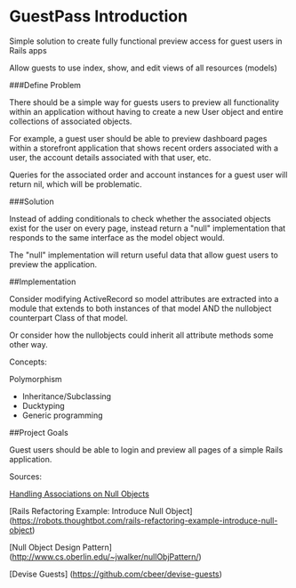 
# GuestPass Introduction

Simple solution to create fully functional preview access for guest users in Rails apps

Allow guests to use index, show, and edit views of all resources (models)

###Define Problem

There should be a simple way for guests users to preview all functionality within an application without having to create a new User object and entire collections of associated objects.

For example, a guest user should be able to preview dashboard pages within a storefront application that shows recent orders associated with a user, the account details associated with that user, etc.

Queries for the associated order and account instances for a guest user will return nil, which will be problematic.

###Solution

Instead of adding conditionals to check whether the associated objects exist for the user on every page, instead return a "null" implementation that responds to the same interface as the model object would.

The "null" implementation will return useful data that allow guest users to preview the application.


##Implementation


Consider modifying ActiveRecord so model attributes are extracted into a module that extends to both instances of that model AND the nullobject counterpart Class of that model.

Or consider how the nullobjects could inherit all attribute methods some other way.

Concepts: 

Polymorphism
- Inheritance/Subclassing
- Ducktyping
- Generic programming


##Project Goals

Guest users should be able to login and preview all pages of a simple Rails application.


Sources:

[Handling Associations on Null Objects](https://robots.thoughtbot.com/handling-associations-on-null-objects)

[Rails Refactoring Example: Introduce Null Object] (https://robots.thoughtbot.com/rails-refactoring-example-introduce-null-object)

[Null Object Design Pattern] (http://www.cs.oberlin.edu/~jwalker/nullObjPattern/)

[Devise Guests] (https://github.com/cbeer/devise-guests)

